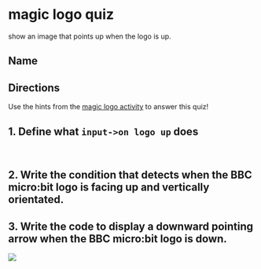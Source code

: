# magic logo quiz

show an image that points up when the logo is up.

## Name

## Directions

Use the hints from the [magic logo activity](/lessons/magic-logo/activity) to answer this quiz!

## 1. Define what `input->on logo up` does

<br/>

## 2. Write the condition that detects when the BBC micro:bit logo is facing up and vertically orientated.

## 3. Write the code to display a downward pointing arrow when the BBC micro:bit logo is down.

![](/static/mb/lessons/magic-logo-0.png)



